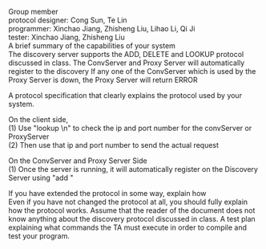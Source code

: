 Group member <br/>
protocol designer: Cong Sun, Te Lin <br/>
programmer: Xinchao Jiang, Zhisheng Liu, Lihao Li, Qi Ji <br/>
tester: Xinchao Jiang, Zhisheng Liu <br/>
A brief summary of the capabilities of your system <br/>
The discovery server supports the ADD, DELETE and LOOKUP protocol discussed in class.
The ConvServer and Proxy Server will automatically register to the discovery
If any one of the ConvServer which is used by the Proxy Server is down, the Proxy Server will return ERROR

A protocol specification that clearly explains the protocol used by your system. <br/>

On the client side,<br/>
(1) Use "lookup <unit1> <unit2> \n" to check the ip and port number for the convServer or ProxyServer<br/>
(2) Then use that ip and port number to send the actual request<br/>

On the ConvServer and Proxy Server Side<br/>
(1) Once the server is running, it will automatically register on the Discovery Server using "add <unit1> <unit2> <ip> <port number>"<br/>


If you have extended the protocol in some way, explain how <br/>
Even if you have not changed the protocol at all, you should fully explain how the protocol works. Assume that the reader of the document does not know anything about the discovery protocol discussed in class.
A test plan explaining what commands the TA must execute in order to compile and test your program.
